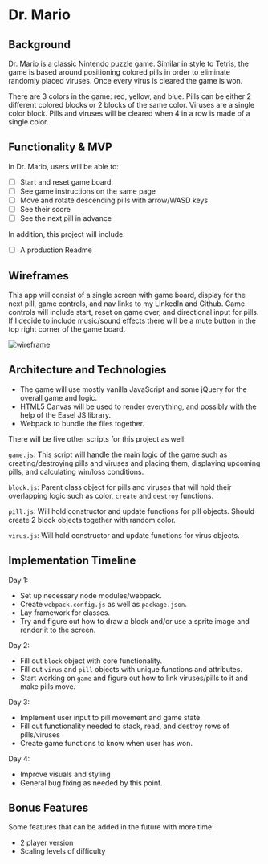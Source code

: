 # Dr. Mario

## Background

Dr. Mario is a classic Nintendo puzzle game. Similar in style to Tetris, the game is based around positioning colored pills in order to eliminate randomly placed viruses. Once every virus is cleared the game is won.

There are 3 colors in the game: red, yellow, and blue. Pills can be either 2 different colored blocks or 2 blocks of the same color. Viruses are a single color block. Pills and viruses will be cleared when 4 in a row is made of a single color.

## Functionality & MVP

In Dr. Mario, users will be able to:

- [ ] Start and reset game board.
- [ ] See game instructions on the same page
- [ ] Move and rotate descending pills with arrow/WASD keys
- [ ] See their score
- [ ] See the next pill in advance

In addition, this project will include:

- [ ] A production Readme

## Wireframes

This app will consist of a single screen with game board, display for the next pill, game controls, and nav links to my LinkedIn and Github. Game controls will include start, reset on game over, and directional input for pills. If I decide to include music/sound effects there will be a mute button in the top right corner of the game board.

![wireframe](dr_mario.png)

## Architecture and Technologies
- The game will use mostly vanilla JavaScript and some jQuery for the overall game and logic.
- HTML5 Canvas will be used to render everything, and possibly with the help of the Easel JS library.
- Webpack to bundle the files together.

There will be five other scripts for this project as well:

`game.js`: This script will handle the main logic of the game such as creating/destroying pills and viruses and placing them, displaying upcoming pills, and calculating win/loss conditions.

`block.js`: Parent class object for pills and viruses that will hold their overlapping logic such as color, `create` and `destroy` functions.

`pill.js`: Will hold constructor and update functions for pill objects. Should create 2 block objects together with random color.

`virus.js`: Will hold constructor and update functions for virus objects.

## Implementation Timeline

Day 1:
- Set up necessary node modules/webpack.
- Create `webpack.config.js` as well as `package.json`.
- Lay framework for classes.
- Try and figure out how to draw a block and/or use a sprite image and render it to the screen.

Day 2:
- Fill out `block` object with core functionality.
- Fill out `virus` and `pill` objects with unique functions and attributes.
- Start working on `game` and figure out how to link viruses/pills to it and make pills move.

Day 3:
- Implement user input to pill movement and game state.
- Fill out functionality needed to stack, read, and destroy rows of pills/viruses
- Create game functions to know when user has won.

Day 4:
- Improve visuals and styling
- General bug fixing as needed by this point.

## Bonus Features
Some features that can be added in the future with more time:
- 2 player version
- Scaling levels of difficulty
